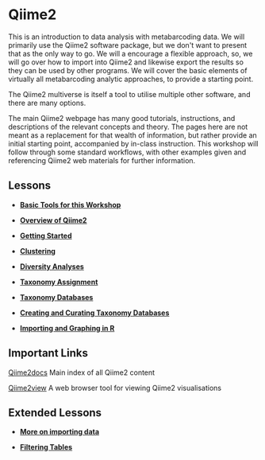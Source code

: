 # Qiime2

This is an introduction to data analysis with metabarcoding data. We will primarily use the Qiime2 software package, but we don't want to present that as the only way to go. We will a encourage a flexible approach, so, we will go over how to import into Qiime2 and likewise export the results so they can be used by other programs. We will cover the basic elements of virtually all metabarcoding analytic approaches, to provide a starting point.

The Qiime2 multiverse is itself a tool to utilise multiple other software, and there are many options. 

The main Qiime2 webpage has many good tutorials, instructions, and descriptions of the relevant concepts and theory. The pages here are not meant as a replacement for that wealth of information, but rather provide an initial starting point, accompanied by in-class instruction. This workshop will follow through some standard workflows, with other examples given and referencing Qiime2 web materials for further information.


## Lessons

* [**Basic Tools for this Workshop**](Metabarcoding_Basics.md)

* [**Overview of Qiime2**](overview.md)

* [**Getting Started**](chapters/getting_started.md)

* [**Clustering**](chapters/denoising_and_clustering.md)

* [**Diversity Analyses**](chapters/diversity_analyses.md)

* [**Taxonomy Assignment**](chapters/taxonomy_classification.md)

* [**Taxonomy Databases**]()

* [**Creating and Curating Taxonomy Databases**]()

* [**Importing and Graphing in R**]()

## Important Links

[Qiime2docs](https://docs.qiime2.org/2019.10/) Main index of all Qiime2 content

[Qiime2view](https://view.qiime2.org/) A web browser tool for viewing Qiime2 visualisations


## Extended Lessons

* [**More on importing data**](chapters/importing_otus_from_other_programs)

* [**Filtering Tables**]()


